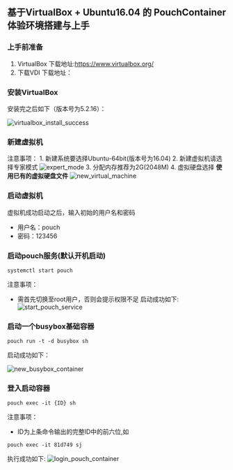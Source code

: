 ## 基于VirtualBox + Ubuntu16.04 的 PouchContainer 体验环境搭建与上手
### 上手前准备
1. VirtualBox
  下载地址:https://www.virtualbox.org/
2. 下载VDI
  下载地址：
### 安装VirtualBox
安装完之后如下（版本号为5.2.16）：

![virtualbox_install_success](https://user-images.githubusercontent.com/16412949/43075642-ee1277c4-8eb3-11e8-8468-e7dd6f89a519.jpg)

### 新建虚拟机
  注意事项：
    1. 新建系统要选择Ubuntu-64bit(版本号为16.04)
    2. 新建虚拟机请选择专家模式
    ![expert_mode](https://user-images.githubusercontent.com/16412949/43078120-1956fccc-8ebc-11e8-97ee-b634893f0435.jpg)
    3. 分配内存推荐为2G(2048M)
    4. 虚拟硬盘选择 **使用已有的虚拟硬盘文件**
  ![new_virtual_machine](https://user-images.githubusercontent.com/16412949/43075975-25046d90-8eb5-11e8-8687-c588d2396d21.jpg)

### 启动虚拟机
  虚拟机成功启动之后，输入初始的用户名和密码
  + 用户名：pouch
  + 密码：123456

### 启动pouch服务(默认开机启动)

  ```
  systemctl start pouch
  ```

  注意事项：
  + 需首先切换至root用户，否则会提示权限不足
  启动成功如下:
  ![start_pouch_service](https://user-images.githubusercontent.com/16412949/43077720-e7ad3796-8eba-11e8-978a-26be58989c80.PNG)

### 启动一个busybox基础容器

  ```
  pouch run -t -d busybox sh
  ```

  启动成功如下：

  ![new_busybox_container](https://user-images.githubusercontent.com/16412949/43078533-539592b2-8ebd-11e8-8254-66aa56f12775.PNG)

### 登入启动容器

  ```
  pouch exec -it {ID} sh
  ```

  注意事项：
  + ID为上条命令输出的完整ID中的前六位,如

  ```
  pouch exec -it 81d749 sj
  ```

  执行成功如下:
  ![login_pouch_container](https://user-images.githubusercontent.com/16412949/43078850-2ab70938-8ebe-11e8-8c39-bbf9121f7dfb.PNG)
